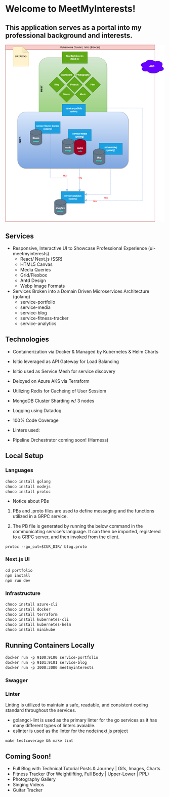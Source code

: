 # Welcome to MeetMyInterests!

## This application serves as a portal into my professional background and interests.

![](MeetMyInterests.png)

## Services
- Responsive, Interactive UI to Showcase Professional Experience (ui-meetmyinterests)
    - React/ Next.js (SSR)
    - HTML5 Canvas
    - Media Queries
    - Grid/Flexbox
    - Antd Design
    - Webp Image Formats
- Services Broken into a Domain Driven Microservices Architecture (golang)
    - service-portfolio 
    - service-media
    - service-blog 
    - service-fitness-tracker
    - service-analytics

## Technologies
- Containerization via Docker & Managed by Kubernetes & Helm Charts
- Isitio leveraged as API Gateway for Load Balancing
- Isitio used as Service Mesh for service discovery
- Deloyed on Azure AKS via Terraform
- Utilizing Redis for Cacheing of User Sessiom
- MongoDB Cluster Sharding w/ 3 nodes
- Logging using Datadog
- 100% Code Coverage
- Linters used: 

- Pipeline Orchestrator coming soon! (Harness)

## Local Setup

### Languages
```
choco install golang
choco install nodejs
choco install protoc

```

* Notice about PBs
1. PBs and .proto files are used to define messaging and the functions utilized in a GRPC service. 

2. The PB file is generated by running the below command in the communicating service's language. It can then be imported, registered to a GRPC server, and then invoked from the client.

```
protoc --go_out=$CUR_DIR/ blog.proto
```

### Next.js UI
```
cd portfolio
npm install
npm run dev
```

### Infrastructure
```
choco install azure-cli
choco install docker
choco install terraform
choco install kubernetes-cli
choco install kubernetes-helm
choco install minikube
```

## Running Containers Locally
```
docker run -p 9100:9100 service-portfolio
docker run -p 9101:9101 service-blog
docker run -p 3000:3000 meetmyinterests
```

### Swagger

### Linter
Linting is utilized to maintain a safe, readable, and consistent coding standard throughout the services.

- golangci-lint is used as the primary linter for the go services as it has many different types of linters avaiable.
- eslinter is used as the linter for the node/next.js project

```
make testcoverage && make lint
```
## Coming Soon!
- Full Blog with Technical Tutorial Posts & Journey | Gifs, Images, Charts
- Fitness Tracker (For Weightlifting, Full Body | Upper-Lower | PPL)
- Photography Gallery
- Singing Videos
- Guitar Tracker
